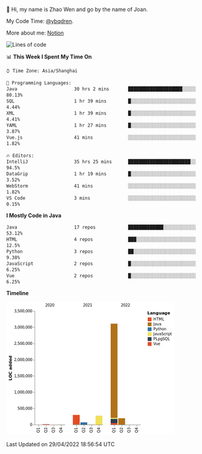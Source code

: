 :wave: Hi, my name is Zhao Wen and go by the name of Joan.

My Code Time: [@ybqdren](https://wakatime.com/@ybqdren).

More about me: [Notion](https://ybqdren.notion.site/ybqdren/Wen-Zhao-Java-03c1dd267cf5427c908cc5a01541717e)


<!--START_SECTION:waka-->
![Lines of code](https://img.shields.io/badge/From%20Hello%20World%20I%27ve%20Written-4%20Million%20lines%20of%20code-blue)

📊 **This Week I Spent My Time On** 

```text
⌚︎ Time Zone: Asia/Shanghai

💬 Programming Languages: 
Java                     30 hrs 2 mins       ████████████████████░░░░░   80.13% 
SQL                      1 hr 39 mins        █░░░░░░░░░░░░░░░░░░░░░░░░   4.44% 
XML                      1 hr 39 mins        █░░░░░░░░░░░░░░░░░░░░░░░░   4.41% 
YAML                     1 hr 27 mins        █░░░░░░░░░░░░░░░░░░░░░░░░   3.87% 
Vue.js                   41 mins             ░░░░░░░░░░░░░░░░░░░░░░░░░   1.82%

🔥 Editors: 
IntelliJ                 35 hrs 25 mins      ███████████████████████░░   94.5% 
DataGrip                 1 hr 19 mins        █░░░░░░░░░░░░░░░░░░░░░░░░   3.52% 
WebStorm                 41 mins             ░░░░░░░░░░░░░░░░░░░░░░░░░   1.82% 
VS Code                  3 mins              ░░░░░░░░░░░░░░░░░░░░░░░░░   0.15%

```

**I Mostly Code in Java** 

```text
Java                     17 repos            █████████████░░░░░░░░░░░░   53.12% 
HTML                     4 repos             ███░░░░░░░░░░░░░░░░░░░░░░   12.5% 
Python                   3 repos             ██░░░░░░░░░░░░░░░░░░░░░░░   9.38% 
JavaScript               2 repos             █░░░░░░░░░░░░░░░░░░░░░░░░   6.25% 
Vue                      2 repos             █░░░░░░░░░░░░░░░░░░░░░░░░   6.25%

```


**Timeline**

![Chart not found](https://raw.githubusercontent.com/ybqdren/ybqdren/main/charts/bar_graph.png) 


 Last Updated on 29/04/2022 18:56:54 UTC
<!--END_SECTION:waka-->

